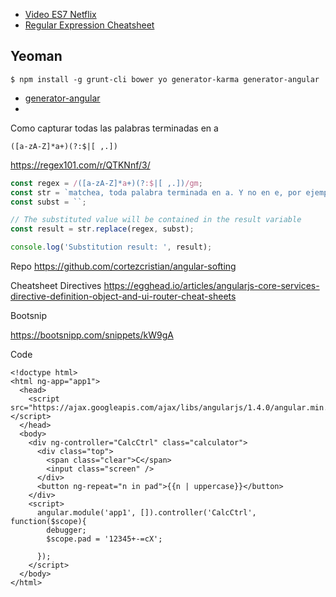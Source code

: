 - [Video ES7 Netflix](https://www.youtube.com/watch?v=lil4YCCXRYc)
- [Regular Expression Cheatsheet](https://www.debuggex.com/cheatsheet/regex/javascript)

## Yeoman

```
$ npm install -g grunt-cli bower yo generator-karma generator-angular
```

- [generator-angular](https://github.com/yeoman/generator-angular)
- [](https://docs.angularjs.org/api/ngRoute)

Como capturar todas las palabras terminadas en a
```
([a-zA-Z]*a+)(?:$|[ ,.])
```
https://regex101.com/r/QTKNnf/3/

```js
const regex = /([a-zA-Z]*a+)(?:$|[ ,.])/gm;
const str = `matchea, toda palabra terminada en a. Y no en e, por ejemplo.`;
const subst = ``;

// The substituted value will be contained in the result variable
const result = str.replace(regex, subst);

console.log('Substitution result: ', result);

```

Repo
https://github.com/cortezcristian/angular-softing

Cheatsheet Directives
https://egghead.io/articles/angularjs-core-services-directive-definition-object-and-ui-router-cheat-sheets


Bootsnip

https://bootsnipp.com/snippets/kW9gA

Code

```
<!doctype html>
<html ng-app="app1">
  <head>
    <script src="https://ajax.googleapis.com/ajax/libs/angularjs/1.4.0/angular.min.js"></script>
  </head>
  <body>
    <div ng-controller="CalcCtrl" class="calculator">
      <div class="top">
        <span class="clear">C</span>
        <input class="screen" />
      </div>
      <button ng-repeat="n in pad">{{n | uppercase}}</button>
    </div>
    <script>
      angular.module('app1', []).controller('CalcCtrl', function($scope){
        debugger;
        $scope.pad = '12345+-=cX';

      });
    </script>
  </body>
</html>

```
